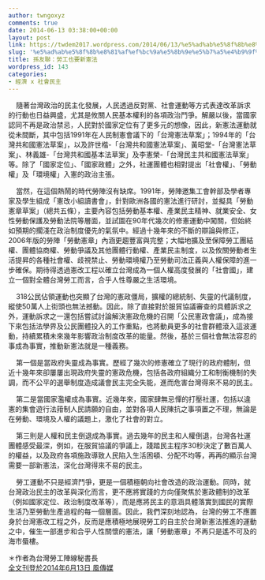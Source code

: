 ```yaml
---
author: twngoxyz
comments: true
date: 2014-06-13 03:38:00+00:00
layout: post
link: https://twdem2017.wordpress.com/2014/06/13/%e5%ad%ab%e5%8f%8b%e8%81%af%ef%bc%9a%e5%8b%9e%e5%b7%a5%e4%b9%9f%e8%a6%81%e6%96%b0%e6%86%b2%e6%b3%95/
slug: '%e5%ad%ab%e5%8f%8b%e8%81%af%ef%bc%9a%e5%8b%9e%e5%b7%a5%e4%b9%9f%e8%a6%81%e6%96%b0%e6%86%b2%e6%b3%95'
title: 孫友聯：勞工也要新憲法
wordpress_id: 143
categories:
- 經濟 x 社會民主
---
```


    隨著台灣政治的民主化發展，人民透過反對黨、社會運動等方式表達改革訴求的行動也日益興盛，尤其是攸關人民基本權利的各項政治鬥爭。解嚴以後，當國家認同不再是政治禁忌，人民對於國家定位有了更多元的想像，因此，新憲法運動就從未間斷，其中包括1991年在人民制憲會議下的「台灣憲法草案」；1994年的「台灣共和國憲法草案」，以及許世楷-「台灣共和國憲法草案」、黃昭堂-「台灣憲法草案」、林義雄-「台灣共和國基本法草案」及李憲榮-「台灣民主共和國憲法草案」等。除了「國家定位」、「國家政體」之外，社運團體也相對提出「社會權」、「勞動權」及「環境權」入憲的政治主張。  
  
    當然，在這個熱鬧的時代勞陣沒有缺席。1991年，勞陣邀集工會幹部及學者專家及學生組成「憲改小組讀書會」，針對歐洲各國的憲法進行研討，並擬具「勞動憲章草案」（總共五條），主要內容包括勞動基本權、產業民主精神、就業安全、女性勞動保護及勞動法院等層面，並試圖在90年代幾次的修憲運動中闖關，但始終如預期的擱淺在政治制度優先的氣氛中。經過十幾年來的不斷的辯論與修正，2006年版的勞陣「勞動憲章」內涵更趨豐富與完整；大幅地擴及至保障勞工團結權、團體協商權、勞動爭議及其他團體行動權、產業民主制度，以及攸關勞動者生活提昇的各種社會權、歧視禁止、勞動環境權乃至勞動司法正義與人權保障的進一步確保。期待得透過憲改工程以確立台灣成為一個人權高度發展的「社會國」，建立一個對全體台灣勞工而言，合乎人性尊嚴之生活環境。  
  
    318公民佔領運動也突顯了台灣的憲政僵局，擴權的總統制、失靈的代議制度，縱使50萬人上街頭也無法撼動。因此，除了直接對於服貿協議審查的具體訴求之外，運動訴求之一還包括嘗試討論解決憲政危機的召開「公民憲政會議」，成為接下來包括法學界及公民團體投入的工作重點，也將動員更多的社會群體滾入這波運動，持續累積未來幾年影響政治制度改革的能量。然後，基於三個社會無法容忍的事成為事實，推動新憲法就是一種義務。  
  
    第一個是當政府失靈成為事實。歷經了幾次的修憲確立了現行的政府體制，但近十幾年來卻屢屢出現政府失靈的憲政危機，包括各政府組織分工和制衡機制的失調，而不公平的選舉制度造成議會民主完全失能，進而危害台灣得來不易的民主。  
  
    第二是當國家濫權成為事實。近幾年來，國家肆無忌憚的打壓社運，包括以違憲的集會遊行法箝制人民請願的自由，並對各項人民陳抗之事項置之不理，無論是在勞動、環境及人權的議題上，激化了社會的對立。  
  
    第三則是人權和民主倒退成為事實。過去幾年的民主和人權倒退，台灣各社運團體感受最深，例如，在服貿協議的爭議上，踐踏民主程序30秒決定了數百萬人的權益，以及政府各項施政導致人民陷入生活困頓、分配不均等，再再的顯示台灣需要一部新憲法，深化台灣得來不易的民主。  
  
    勞工運動不只是經濟鬥爭，更是一個積極朝向社會改造的政治運動。同時，就台灣政治民主的改革與深化而言，更不應將實踐的方向僅聚焦於憲政體制的改革（例如國家定位、政治制度改革等），而是應將民主的意涵具體落實到國民的實際生活乃至勞動生產過程的每一個層面。因此，我們深刻地認為，台灣的勞工不應置身於台灣憲改工程之外，反而是應積極地展現勞工的自主於台灣新憲法推進的運動之中，催生一部進步和合乎人性關懷的憲法，讓「勞動憲章」不再只是遙不可及的海市蜃樓。  
  
  
＊作者為台灣勞工陣線秘書長  
[全文刊登於2014年6月13日 風傳媒](http://www.stormmediagroup.com/opencms/review/detail/7ae22b30-f1f9-11e3-b79d-ef2804cba5a1/?uuid=7ae22b30-f1f9-11e3-b79d-ef2804cba5a1)
